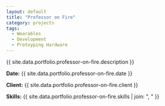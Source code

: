 ```yaml
---
layout: default
title: "Professor on Fire"
category: projects
tags:
  - Wearables
  - Development
  - Protoyping Hardware
---
```


{{ site.data.portfolio.professor-on-fire.description }}

**Date:** {{ site.data.portfolio.professor-on-fire.date }}

**Client:** {{ site.data.portfolio.professor-on-fire.client }}

**Skills:** {{ site.data.portfolio.professor-on-fire.skills | join: ", " }}
